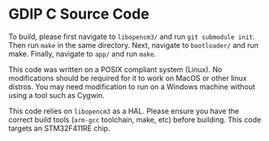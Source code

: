 # GDIP C Source Code
To build, please first navigate to `libopencm3/` and run `git submodule init`. Then run `make` in the same directory. Next, navigate to `bootloader/` and run make. Finally, navigate to `app/` and run `make`. 

This code was written on a POSIX compliant system (Linux). No modifications should be required for it to work on MacOS or other linux distros. You may need modification to run on a Windows machine without using a tool such as Cygwin.

This code relies on `libopencm3` as a HAL. Please ensure you have the correct build tools (`arm-gcc` toolchain, make, etc) before building. This code targets an STM32F411RE chip.
